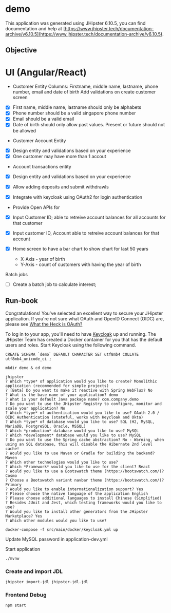 # demo

This application was generated using JHipster 6.10.5, you can find documentation and help at [https://www.jhipster.tech/documentation-archive/v6.10.5](https://www.jhipster.tech/documentation-archive/v6.10.5).

## Objective

UI (Angular/React)
===
- Customer Entity
  Columns: Firstname, middle name, lastname, phone number, email and date of birth
  Add validations on create customer screen
- [x] First name, middle name, lastname should only be alphabets
- [x] Phone number should be a valid singapore phone number
- [x] Email should be a valid email
- [x] Date of birth should only allow past values. Present or future should not be allowed

- Customer Account Entity
- [x] Design entity and validations based on your experience
- [x] One customer may have more than 1 accout

* Account transactions entity
- [x] Design entity and validations based on your experience
- [x] Allow adding deposits and submit withdrawls

- [x] Integrate with keycloak using OAuth2 for login authentication

* Provide Open APIs for
- [x] Input Customer ID; able to retreive account balances for all accounts for that customer
- [x] Input customer ID, Account able to retreive account balances for that account

- [x] Home screen to have a bar chart to show chart for last 50 years
    * X-Axis - year of birth
    * Y-Axis - count of customers with having the year of birth

Batch jobs
- [ ] Create a batch job to calculate interest;

## Run-book

Congratulations! You've selected an excellent way to secure your JHipster application. If you're not sure what OAuth and OpenID Connect (OIDC) are, please see [What the Heck is OAuth?](https://developer.okta.com/blog/2017/06/21/what-the-heck-is-oauth)

To log in to your app, you'll need to have [Keycloak](https://keycloak.org) up and running. The JHipster Team has created a Docker container for you that has the default users and roles. Start Keycloak using the following command.

```
CREATE SCHEMA `demo` DEFAULT CHARACTER SET utf8mb4 COLLATE utf8mb4_unicode_ci ;

mkdir demo & cd demo

jhipster
? Which *type* of application would you like to create? Monolithic application (recommended for simple projects)
? [Beta] Do you want to make it reactive with Spring WebFlux? No
? What is the base name of your application? demo
? What is your default Java package name? com.company.demo
? Do you want to use the JHipster Registry to configure, monitor and scale your application? No
? Which *type* of authentication would you like to use? OAuth 2.0 / OIDC Authentication (stateful, works with Keycloak and Okta)
? Which *type* of database would you like to use? SQL (H2, MySQL, MariaDB, PostgreSQL, Oracle, MSSQL)
? Which *production* database would you like to use? MySQL
? Which *development* database would you like to use? MySQL
? Do you want to use the Spring cache abstraction? No - Warning, when using an SQL database, this will disable the Hibernate 2nd level cache!
? Would you like to use Maven or Gradle for building the backend? Maven
? Which other technologies would you like to use? 
? Which *Framework* would you like to use for the client? React
? Would you like to use a Bootswatch theme (https://bootswatch.com/)? Cosmo
? Choose a Bootswatch variant navbar theme (https://bootswatch.com/)? Primary
? Would you like to enable internationalization support? Yes
? Please choose the native language of the application English
? Please choose additional languages to install Chinese (Simplified)
? Besides JUnit and Jest, which testing frameworks would you like to use? 
? Would you like to install other generators from the JHipster Marketplace? Yes
? Which other modules would you like to use?

docker-compose -f src/main/docker/keycloak.yml up

```

Update MySQL password in application-dev.yml

Start application
```
./mvnw
```

### Create and import JDL

```
jhipster import-jdl jhipster-jdl.jdl

```

### Frontend Debug

```
npm start

```
